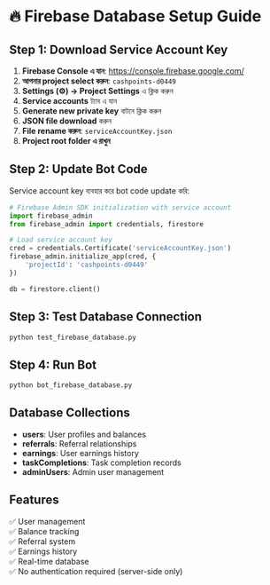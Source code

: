 # 🔥 Firebase Database Setup Guide

## Step 1: Download Service Account Key

1. **Firebase Console এ যান**: https://console.firebase.google.com/
2. **আপনার project select করুন**: `cashpoints-d0449`
3. **Settings (⚙️) → Project Settings** এ ক্লিক করুন
4. **Service accounts** ট্যাব এ যান
5. **Generate new private key** বাটনে ক্লিক করুন
6. **JSON file download** করুন
7. **File rename করুন**: `serviceAccountKey.json`
8. **Project root folder এ রাখুন**

## Step 2: Update Bot Code

Service account key ব্যবহার করে bot code update করি:

```python
# Firebase Admin SDK initialization with service account
import firebase_admin
from firebase_admin import credentials, firestore

# Load service account key
cred = credentials.Certificate('serviceAccountKey.json')
firebase_admin.initialize_app(cred, {
    'projectId': 'cashpoints-d0449'
})

db = firestore.client()
```

## Step 3: Test Database Connection

```bash
python test_firebase_database.py
```

## Step 4: Run Bot

```bash
python bot_firebase_database.py
```

## Database Collections

- **users**: User profiles and balances
- **referrals**: Referral relationships  
- **earnings**: User earnings history
- **taskCompletions**: Task completion records
- **adminUsers**: Admin user management

## Features

✅ User management  
✅ Balance tracking  
✅ Referral system  
✅ Earnings history  
✅ Real-time database  
✅ No authentication required (server-side only)
